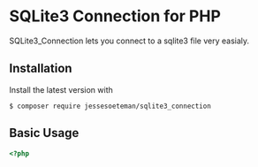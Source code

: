 # SQLite3 Connection for PHP

SQLite3_Connection lets you connect to a sqlite3 file very easialy.


## Installation

Install the latest version with

```console
$ composer require jessesoeteman/sqlite3_connection
```

## Basic Usage

```php
<?php

```